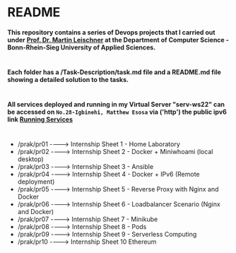 # README

#### This repository contains a series of Devops projects that I carried out under [Prof. Dr. Martin Leischner](https://www.leischner.inf.h-brs.de/) at the Department of Computer Science - Bonn-Rhein-Sieg University of Applied Sciences.

#

#### Each folder has a /Task-Description/task.md file and a README.md file showing a detailed solution to the tasks.

#

#### All services deployed and running in my Virtual Server "serv-ws22" can be accessed on  `No.28-Igbinehi, Matthew Esosa` via ('http') the public ipv6 link [Running Services](http://[2001:638:408:200:ff00:cafe:0:beaf]:8080/)  

#

* /prak/pr01 ----> Internship Sheet 1 - Home Laboratory
* /prak/pr02 ----> Internship Sheet 2 - Docker + Miniwhoami (local desktop)
* /prak/pr03 ----> Internship Sheet 3 - Ansible
* /prak/pr04 ----> Internship Sheet 4 - Docker + IPv6 (Remote deployment)
* /prak/pr05 ----> Internship Sheet 5 - Reverse Proxy with Nginx and Docker
* /prak/pr06 ----> Internship Sheet 6 - Loadbalancer Scenario (Nginx and Docker)
* /prak/pr07 ----> Internship Sheet 7 - Minikube
* /prak/pr08 ----> Internship Sheet 8 - Pods
* /prak/pr09 ----> Internship Sheet 9 - Serverless Computing
* /prak/pr10 ----> Internship Sheet 10  Ethereum

